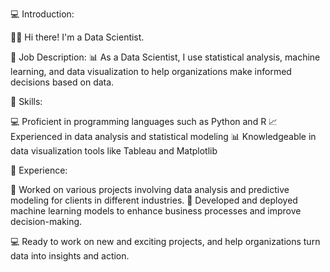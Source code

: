 <!--
**vumichien/vumichien** is a ✨ _special_ ✨ repository because its `README.md` (this file) appears on your GitHub profile.

Here are some ideas to get you started:

- 🔭 I’m currently working on ...
- 🌱 I’m currently learning ...
- 👯 I’m looking to collaborate on ...
- 🤔 I’m looking for help with ...
- 💬 Ask me about ...
- 📫 How to reach me: ...
- 😄 Pronouns: ...
- ⚡ Fun fact: ...

[![GitHub stats](https://github-readme-stats.vercel.app/api?username=vumichien&show_icons=true&theme=highcontrast)](https://github.com/vumichien/github-readme-stats)
[![Top Langs](https://github-readme-stats.vercel.app/api/top-langs/?username=vumichien&layout=compact)](https://github.com/vumichien/github-readme-stats)
 <img alt="Top Langs" height="230px" src="https://github-readme-stats.vercel.app/api/top-langs/?username=vumichien&theme=highcontrast&show_icons=true&count_private=true&include_all_commits=true" />
-->
💻 Introduction:

🙋‍♀️ Hi there! I'm a Data Scientist.

🧠 Job Description:
📊 As a Data Scientist, I use statistical analysis, machine learning, and data visualization to help organizations make informed decisions based on data.

🔎 Skills:

💻 Proficient in programming languages such as Python and R
📈 Experienced in data analysis and statistical modeling
📊 Knowledgeable in data visualization tools like Tableau and Matplotlib

💼 Experience:

💼 Worked on various projects involving data analysis and predictive modeling for clients in different industries.
💼 Developed and deployed machine learning models to enhance business processes and improve decision-making.

💻 Ready to work on new and exciting projects, and help organizations turn data into insights and action.
